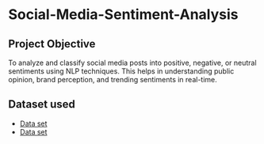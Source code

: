 # Social-Media-Sentiment-Analysis
## Project Objective
To analyze and classify social media posts into positive, negative, or neutral sentiments using NLP techniques. This helps in understanding public opinion, brand perception, and trending sentiments in real-time.

## Dataset used
 - <a href="https://github.com/CHBLESSY/Social-Media-Sentiment-Analysis/blob/main/twitter_training.csv">Data set</a>
  - <a href="https://github.com/CHBLESSY/Social-Media-Sentiment-Analysis/blob/main/twitter_validation.csv">Data set</a>
